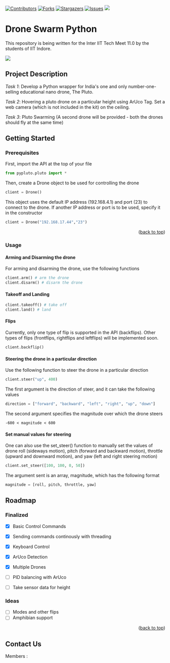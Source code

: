 <div id="top"></div>

[![Contributors][contributors-shield]][contributors-url]
[![Forks][forks-shield]][forks-url]
[![Stargazers][stars-shield]][stars-url]
[![Issues][issues-shield]][issues-url]
[![](https://img.shields.io/github/issues-pr-raw/DaemonLab/Drone-Swarm?color=important&style=for-the-badge)](https://github.com/DaemonLab/Drone-Swarm/pulls)

# Drone Swarm Python
This repository is being written for the Inter IIT Tech Meet 11.0 by the students of IIT Indore.

[![](https://img.shields.io/badge/License-GPLv3-blue.svg)]()

<!-- TABLE OF CONTENTS (ADD ONCE SUBTOPICS START COMING TOGETHER)-->


<!-- PROJECT DESCRIPTION -->

## Project Description 

*Task 1*: Develop a Python wrapper for India's one and only number-one-selling educational nano drone, The Pluto.

*Task 2*: Hovering a pluto drone on a particular height using ArUco Tag. Set a web camera (which is not included in the kit) on the ceiling.

*Task 3*: Pluto Swarming (A second drone will be provided - both the drones should fly at the same time)

## Getting Started

### Prerequisites
<!-- *Put setup instructions here.* -->

First, import the API at the top of your file
```python
from pypluto.pluto import *
```
Then, create a Drone object to be used for controlling the drone
```python
client = Drone()
```
This object uses the default IP address (192.168.4.1) and port (23) to connect to the drone. If another IP address or port is to be used, specify it in the constructor
```python
client = Drone("192.168.17.44","23")
```

<p align="right">(<a href="#top">back to top</a>)</p>

### Usage
<!-- *Explain API cmds here.... might need a more detailed version like (make another section for structure)* -->

#### Arming and Disarming the drone

For arming and disarming the drone, use the following functions
```python
client.arm() # arm the drone
client.disarm() # disarm the drone
```

#### Takeoff and Landing

```python
client.takeoff() # take off
client.land() # land
```

#### Flips

Currently, only one type of flip is supported in the API (backflips). Other types of flips (frontflips, rightflips and leftflips) will be implemented soon.
```python
client.backflip()
```

#### Steering the drone in a particular direction
Use the following function to steer the drone in a particular direction
```python
client.steer("up", 400)
```
The first argument is the direction of steer, and it can take the following values
```python
direction = ["forward", "backward", "left", "right", "up", "down"]
```
The second argument specifies the magnitude over which the drone steers
```
-600 < magnitude < 600
```

#### Set manual values for steering
One can also use the set_steer() function to manually set the values of drone roll (sideways motion), pitch (forward and backward motion), throttle (upward and downward motion), and yaw (left and right steering motion)

```python
client.set_steer([100, 100, 0, 50])
```

The argument sent is an array, magnitude, which has the following format
```python
magnitude = [roll, pitch, throttle, yaw]
```

<!-- NOTE: These explanationa have been set according to my understanding of the drone code -->
<!-- Feel free to modify them if inaccurate -->

## Roadmap

### Finalized
- [x] Basic Control Commands
- [x] Sending commands continously with threading
- [x] Keyboard Control
- [x] ArUco Detection
- [x] Multiple Drones
- [ ] PID balancing with ArUco
- [ ] Take sensor data for height


<div id="ideas"></div>

### Ideas

- [ ] Modes and other flips
- [ ] Amphibian support

<p align="right">(<a href="#top">back to top</a>)</p>

## Contact Us

Members :  

[contributors-shield]: https://img.shields.io/github/contributors/DaemonLab/Drone-Swarm?color=informational&style=for-the-badge
[contributors-url]: https://github.com/DaemonLab/Drone-Swarm/graphs/contributors
[forks-shield]: https://img.shields.io/github/forks/DaemonLab/Drone-Swarm?color=blueviolet&style=for-the-badge
[forks-url]: https://github.com/DaemonLab/Drone-Swarm/fork
[stars-shield]: https://img.shields.io/github/stars/DaemonLab/Drone-Swarm?color=yellow&style=for-the-badge
[stars-url]: https://github.com/DaemonLab/Drone-Swarm/stargazers
[issues-shield]: https://img.shields.io/github/issues-raw/DaemonLab/Drone-Swarm?color=%23FF0000&style=for-the-badge
[issues-url]: https://github.com/DaemonLab/Drone-Swarm/issues
